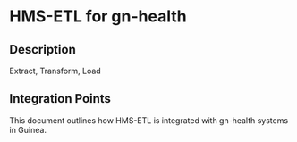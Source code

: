 # HMS-ETL for gn-health

## Description

Extract, Transform, Load

## Integration Points

This document outlines how HMS-ETL is integrated with gn-health systems in Guinea.
